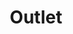 ---
title: "Outlet"
url: /ciudad-autonoma-de-buenos-aires/outlet-avenida-regimiento-de-patricios/
shop: Allgemein
---